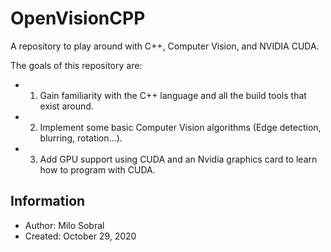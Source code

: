 # OpenVisionCPP

A repository to play around with C++, Computer Vision, and NVIDIA CUDA.

The goals of this repository are:
* 1. Gain familiarity with the C++ language and all the build tools that exist around.   
* 2. Implement some basic Computer Vision algorithms (Edge detection, blurring, rotation...).
* 3. Add GPU support using CUDA and an Nvidia graphics card to learn how to program with CUDA.

## Information
* Author: Milo Sobral
* Created: October 29, 2020